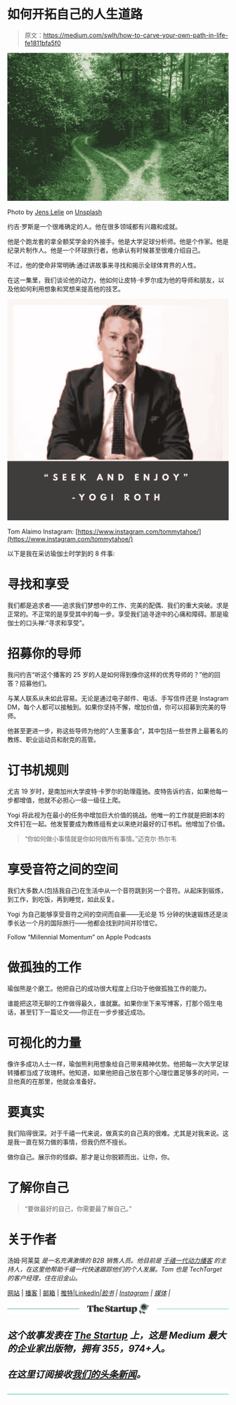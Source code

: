 # 如何开拓自己的人生道路

> 原文：<https://medium.com/swlh/how-to-carve-your-own-path-in-life-fe1811bfa5f0>

![](img/029ebf69901a4cb9d40c823cbba9662e.png)

Photo by [Jens Lelie](https://unsplash.com/photos/u0vgcIOQG08?utm_source=unsplash&utm_medium=referral&utm_content=creditCopyText) on [Unsplash](https://unsplash.com/search/photos/carve-your-path?utm_source=unsplash&utm_medium=referral&utm_content=creditCopyText)

约吉·罗斯是一个很难确定的人。他在很多领域都有兴趣和成就。

他是个跑龙套的拿全额奖学金的外接手。他是大学足球分析师。他是个作家。他是纪录片制作人。他是一个环球旅行者。他承认有时候甚至很难介绍自己。

不过，他的使命非常明确:通过讲故事来寻找和揭示全球体育界的人性。

在这一集里，我们谈论他的动力，他如何让皮特·卡罗尔成为他的导师和朋友，以及他如何利用想象和冥想来提高他的技艺。

![](img/8eeb233cd9bf22e5a9be634427297f28.png)

Tom Alaimo Instagram: [https://www.instagram.com/tommytahoe/](https://www.instagram.com/tommytahoe/)

以下是我在采访瑜伽士时学到的 8 件事:

# 寻找和享受

我们都是追求者——追求我们梦想中的工作、完美的配偶、我们的重大突破。求是正常的。不正常的是享受其中的每一步。享受我们追寻途中的心痛和障碍。那是瑜伽士的口头禅:“寻求和享受”。

# 招募你的导师

我问约吉“听这个播客的 25 岁的人是如何得到像你这样的优秀导师的？”他的回答？招募他们。

与某人联系从未如此容易。无论是通过电子邮件、电话、手写信件还是 Instagram DM，每个人都可以接触到。如果你坚持不懈，增加价值，你可以招募到完美的导师。

他甚至更进一步，称这些导师为他的“人生董事会”，其中包括一些世界上最著名的教练、职业运动员和耐克的高管。

# 订书机规则

尤吉 19 岁时，是南加州大学皮特·卡罗尔的助理蔻驰。皮特告诉约吉，如果他每一步都增值，他就不必担心一级一级往上爬。

Yogi 将此视为在最小的任务中增加巨大价值的挑战。他唯一的工作就是把剧本的文件钉在一起。他发誓要成为教练组有史以来绝对最好的订书机。他增加了价值。

> “你如何做小事情就是你如何做所有事情。”迈克尔·热尔韦

# 享受音符之间的空间

我们大多数人(包括我自己)在生活中从一个音符跳到另一个音符。从起床到锻炼，到工作，到吃饭，再到睡觉，如此反复。

Yogi 为自己能够享受音符之间的空间而自豪——无论是 15 分钟的快速锻炼还是淡季长达一个月的国际旅行——他都会找到时间并珍惜它。

Follow “Millennial Momentum” on Apple Podcasts

# 做孤独的工作

瑜伽熊是个磨工。他把自己的成功很大程度上归功于他做孤独工作的能力。

谁能把这项无聊的工作做得最久，谁就赢。如果你坐下来写博客，打那个陌生电话，甚至钉下一篇论文——你正在一步步接近成功。

# 可视化的力量

像许多成功人士一样，瑜伽熊利用想象给自己带来精神优势。他把每一次大学足球转播都当成了玫瑰杯。他知道，如果他把自己放在那个心理位置足够多的时间，一旦他真的在那里，他就会准备好。

# 要真实

我们陷得很深。对于千禧一代来说，做真实的自己真的很难。尤其是对我来说。这是我一直在努力做的事情，但我仍然不擅长。

做你自己。展示你的怪癖。那才是让你脱颖而出，让你，你。

# 了解你自己

> “要做最好的自己，你需要最了解自己。”

# 关于作者

汤姆·阿莱莫 *是一名充满激情的 B2B 销售人员。他目前是* [*千禧一代动力播客*](https://soundcloud.com/ryan-warner-799706255) *的主持人，在这里他帮助千禧一代快速跟踪他们的个人发展。Tom 也是 TechTarget 的客户经理，住在旧金山。*

[网站](http://tomalaimo.com/) | [播客](https://soundcloud.com/ryan-warner-799706255) | [邮箱](mailto:thomasalaimo7@gmail.com) | [推特](https://twitter.com/TomAlaimo_TTGT)|[LinkedIn](https://www.linkedin.com/in/tom-alaimo-573a1878/)*|[脸书](https://www.facebook.com/thomas.alaimo.12) | [Instagram](http://instagram.com/talaimo7) | [媒体](/@TomAlaimo_TTGT) |*

*[![](img/308a8d84fb9b2fab43d66c117fcc4bb4.png)](https://medium.com/swlh)*

## *这个故事发表在 [The Startup](https://medium.com/swlh) 上，这是 Medium 最大的企业家出版物，拥有 355，974+人。*

## *在这里订阅接收[我们的头条新闻](http://growthsupply.com/the-startup-newsletter/)。*

*[![](img/b0164736ea17a63403e660de5dedf91a.png)](https://medium.com/swlh)*